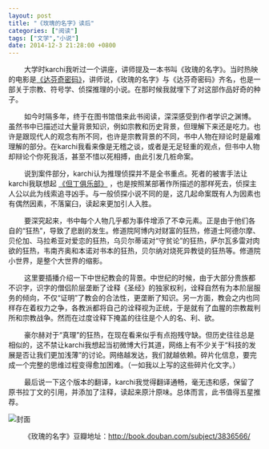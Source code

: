 ```yaml
---
layout: post
title: "《玫瑰的名字》读后"
categories: ["阅读"]
tags: ["文学","小说"]
date: 2014-12-3 21:28:00 +0800
---
```

&nbsp;&nbsp;&nbsp;&nbsp;&nbsp;&nbsp;&nbsp;&nbsp;大学时karchi我听过一个讲座，讲师提及一本书叫《玫瑰的名字》。当时热映的电影是[《达芬奇密码》](http://movie.douban.com/subject/1329950/)，讲师说，《玫瑰的名字》与《达芬奇密码》齐名，也是一部关于宗教、符号学、侦探推理的小说。在那时候我就埋下了对这部作品好奇的种子。

&nbsp;&nbsp;&nbsp;&nbsp;&nbsp;&nbsp;&nbsp;&nbsp;如今时隔多年，终于在图书馆借来此书阅读，深深感受到作者学识之渊博。虽然书中已描述过大量背景知识，例如宗教和历史背景，但理解下来还是吃力。也许是跟现代人的观念有所不同，也许是宗教背景的不同，书中人物在辩论时是最难理解的部分。在karchi我看来像是无稽之谈，或者是无足轻重的观点，但书中人物却辩论个你死我活，甚至不惜以死相搏，由此引发几桩命案。

&nbsp;&nbsp;&nbsp;&nbsp;&nbsp;&nbsp;&nbsp;&nbsp;说到案件部分，karchi认为推理侦探并不是全书重点。死者的被害手法让karchi我联想起 [《但丁俱乐部》](http://book.douban.com/subject/1315166/) ，也是按照某部著作所描述的那样死去，侦探主人公以此为线索追寻凶手。与一般侦探小说不同的是，这几起命案既有人为因素也有偶然因素，不落窠臼，读起来更加引人入胜。

&nbsp;&nbsp;&nbsp;&nbsp;&nbsp;&nbsp;&nbsp;&nbsp;要深究起来，书中每个人物几乎都为事件增添了不幸元素。正是由于他们各自的“狂热”，导致了悲剧的发生。修道院阿博内对财富的狂热，修道士阿德尔摩、贝伦加、马拉希亚对爱恋的狂热，乌贝尔蒂诺对“守贫论”的狂热，萨尔瓦多雷对肉欲的狂热，韦南齐奥和本诺对书本的狂热，贝尔纳对烧死异教徒的狂热等。修道院小世界，是整个大世界的缩影。

&nbsp;&nbsp;&nbsp;&nbsp;&nbsp;&nbsp;&nbsp;&nbsp;这里要插播介绍一下中世纪教会的背景。中世纪的时候，由于大部分贵族都不识字，识字的僧侣阶层垄断了诠释《圣经》的独家权利，诠释自然有为本阶层服务的倾向，不仅“证明”了教会的合法性，更垄断了知识。另一方面，教会之内也同样存在着权力之争，各教派都将自己的诠释视为正统，于是就有了血腥的宗教裁判所和宗教战争。然而在过度诠释下掩盖的往往是个人的名、利、欲。

&nbsp;&nbsp;&nbsp;&nbsp;&nbsp;&nbsp;&nbsp;&nbsp;豪尔赫对于“真理”的狂热，在现在看来似乎有点抱残守缺。但历史往往总是相似的，这不禁让karchi我想起当初微博大行其道，网络上有不少关于“科技的发展是否让我们更加浅薄”的讨论。网络越发达，我们就越依赖。碎片化信息，要完成一个完整的思维过程变得愈加困难。（一如我以上写的这些碎片化文字。）

&nbsp;&nbsp;&nbsp;&nbsp;&nbsp;&nbsp;&nbsp;&nbsp;最后说一下这个版本的翻译，karchi我觉得翻译通畅，毫无违和感，保留了原书拉丁文的引用，并添加了注释，读起来原汁原味。总体而言，此书值得五星推荐。

![封面](http://img5.douban.com/lpic/s4215409.jpg)

&nbsp;&nbsp;&nbsp;&nbsp;&nbsp;&nbsp;&nbsp;&nbsp;《玫瑰的名字》豆瓣地址：<http://book.douban.com/subject/3836566/>
